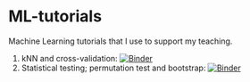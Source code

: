 # ML-tutorials

Machine Learning tutorials that I use to support my teaching.

1. kNN and cross-validation: [![Binder](https://mybinder.org/badge_logo.svg)](https://mybinder.org/v2/gh/lext/ml-tutorials/HEAD?labpath=knn_cv.ipynb)
2. Statistical testing; permutation test and bootstrap: [![Binder](https://mybinder.org/badge_logo.svg)](https://mybinder.org/v2/gh/lext/ml-tutorials/HEAD?labpath=Statistical_testing.ipynb)
